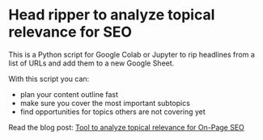 # Head ripper to analyze topical relevance for SEO
This is a Python script for Google Colab or Jupyter to rip headlines from a list of URLs and add them to a new Google Sheet.

With this script you can:
- plan your content outline fast
- make sure you cover the most important subtopics
- find opportunities for topics others are not covering yet

Read the blog post: [Tool to analyze topical relevance for On-Page SEO](https://bluerivermountains.com/en/head-ripper-method)
